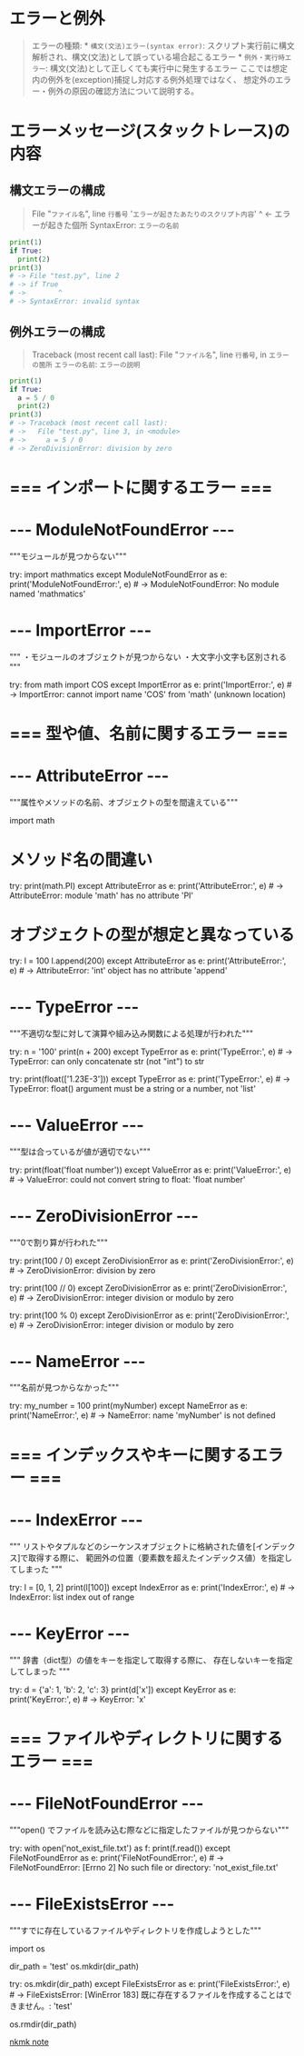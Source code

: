# エラーと例外

> エラーの種類:
    * `構文(文法)エラー(syntax error)`:
        スクリプト実行前に構文解析され、構文(文法)として誤っている場合起こるエラー
    * `例外・実行時エラー`:
        構文(文法)として正しくても実行中に発生するエラー
> ここでは想定内の例外を(exception)捕捉し対応する例外処理ではなく、
  想定外のエラー・例外の原因の確認方法について説明する。

# エラーメッセージ(スタックトレース)の内容

## 構文エラーの構成

> File "`ファイル名`", line `行番号`
> '`エラーが起きたあたりのスクリプト内容`'
>        ^ <- エラーが起きた個所
> SyntaxError: `エラーの名前`

```python
print(1)
if True:
  print(2)
print(3)
# -> File "test.py", line 2
# -> if True
# ->        ^
# -> SyntaxError: invalid syntax
```

## 例外エラーの構成

> Traceback (most recent call last):
>   File "`ファイル名`", line `行番号`, in <module>
>     `エラーの箇所`
> `エラーの名前`: `エラーの説明`

```python
print(1)
if True:
  a = 5 / 0
  print(2)
print(3)
# -> Traceback (most recent call last):
# ->   File "test.py", line 3, in <module>
# ->     a = 5 / 0
# -> ZeroDivisionError: division by zero
```


# === インポートに関するエラー ===

# --- ModuleNotFoundError ---
"""モジュールが見つからない"""

try:
    import mathmatics
except ModuleNotFoundError as e:
    print('ModuleNotFoundError:', e)
    # -> ModuleNotFoundError: No module named 'mathmatics'

# --- ImportError ---
"""
・モジュールのオブジェクトが見つからない
・大文字小文字も区別される
"""

try:
    from math import COS
except ImportError as e:
    print('ImportError:', e)
    # -> ImportError: cannot import name 'COS' from 'math' (unknown location)

# === 型や値、名前に関するエラー ===

# --- AttributeError ---
"""属性やメソッドの名前、オブジェクトの型を間違えている"""

import math

# メソッド名の間違い
try:
    print(math.PI)
except AttributeError as e:
    print('AttributeError:', e)
    # -> AttributeError: module 'math' has no attribute 'PI'

# オブジェクトの型が想定と異なっている
try:
    l = 100
    l.append(200)
except AttributeError as e:
    print('AttributeError:', e)
    # -> AttributeError: 'int' object has no attribute 'append'

# --- TypeError ---
"""不適切な型に対して演算や組み込み関数による処理が行われた"""

try:
    n = '100'
    print(n + 200)
except TypeError as e:
    print('TypeError:', e)
    # -> TypeError: can only concatenate str (not "int") to str

try:
    print(float(['1.23E-3']))
except TypeError as e:
    print('TypeError:', e)
    # -> TypeError: float() argument must be a string or a number, not 'list'

# --- ValueError ---
"""型は合っているが値が適切でない"""

try:
    print(float('float number'))
except ValueError as e:
    print('ValueError:', e)
    # -> ValueError: could not convert string to float: 'float number'

# --- ZeroDivisionError ---
"""0で割り算が行われた"""

try:
    print(100 / 0)
except ZeroDivisionError as e:
    print('ZeroDivisionError:', e)
    # -> ZeroDivisionError: division by zero

try:
    print(100 // 0)
except ZeroDivisionError as e:
    print('ZeroDivisionError:', e)
    # -> ZeroDivisionError: integer division or modulo by zero

try:
    print(100 % 0)
except ZeroDivisionError as e:
    print('ZeroDivisionError:', e)
    # -> ZeroDivisionError: integer division or modulo by zero

# --- NameError ---
"""名前が見つからなかった"""

try:
    my_number = 100
    print(myNumber)
except NameError as e:
    print('NameError:', e)
    # -> NameError: name 'myNumber' is not defined

# === インデックスやキーに関するエラー ===

# --- IndexError ---
"""
リストやタプルなどのシーケンスオブジェクトに格納された値を[インデックス]で取得する際に、
範囲外の位置（要素数を超えたインデックス値）を指定してしまった
"""

try:
    l = [0, 1, 2]
    print(l[100])
except IndexError as e:
    print('IndexError:', e)
    # -> IndexError: list index out of range

# --- KeyError ---
"""
辞書（dict型）の値をキーを指定して取得する際に、
存在しないキーを指定してしまった
"""

try:
    d = {'a': 1, 'b': 2, 'c': 3}
    print(d['x'])
except KeyError as e:
    print('KeyError:', e)
    # -> KeyError: 'x'

# === ファイルやディレクトリに関するエラー ===

# --- FileNotFoundError ---
"""open() でファイルを読み込む際などに指定したファイルが見つからない"""

try:
    with open('not_exist_file.txt') as f:
        print(f.read())
except FileNotFoundError as e:
    print('FileNotFoundError:', e)
    # -> FileNotFoundError: [Errno 2] No such file or directory: 'not_exist_file.txt'

# --- FileExistsError ---
"""すでに存在しているファイルやディレクトリを作成しようとした"""

import os

dir_path = 'test'
os.mkdir(dir_path)

try:
    os.mkdir(dir_path)
except FileExistsError as e:
    print('FileExistsError:', e)
    # -> FileExistsError: [WinError 183] 既に存在するファイルを作成することはできません。: 'test'

os.rmdir(dir_path)


[nkmk note](https://note.nkmk.me/python-error-message/)
